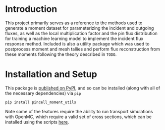 # Introduction
This project primarily serves as a reference to the methods used to generate a moment dataset for parameterizing the incident and outgoing fluxes, as well as the local multiplication factor and the pin flux distribution for training a machine learning model to implement the incident flux response method. Included is also a utility package which was used to postprocess moment and mesh tallies and perform flux reconstruction from these moments following the theory described in `TODO`.

# Installation and Setup
This package is [published on PyPI](https://pypi.org/project/pincell_moment_utils/), and so can be installed (along with all of the necessary dependencies) via `pip`
```
pip install pincell_moment_utils
```
Note some of the features require the ability to run transport simulations with OpenMC, which require a valid set of cross sections, which can be installed using the scripts [here](https://github.com/openmc-dev/data).